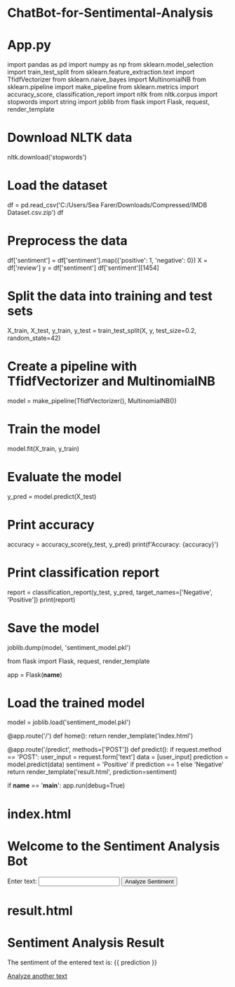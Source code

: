 ﻿# ChatBot-for-Sentimental-Analysis
# App.py
import pandas as pd
import numpy as np
from sklearn.model_selection import train_test_split
from sklearn.feature_extraction.text import TfidfVectorizer
from sklearn.naive_bayes import MultinomialNB
from sklearn.pipeline import make_pipeline
from sklearn.metrics import accuracy_score, classification_report
import nltk
from nltk.corpus import stopwords
import string
import joblib
from flask import Flask, request, render_template


# Download NLTK data
nltk.download('stopwords') 
 
# Load the dataset
df = pd.read_csv('C:/Users/Sea Farer/Downloads/Compressed/IMDB Dataset.csv.zip')
df

# Preprocess the data
df['sentiment'] = df['sentiment'].map({'positive': 1, 'negative': 0})
X = df['review']
y = df['sentiment']
df['sentiment'][1454]

# Split the data into training and test sets
X_train, X_test, y_train, y_test = train_test_split(X, y, test_size=0.2, random_state=42)

# Create a pipeline with TfidfVectorizer and MultinomialNB
model = make_pipeline(TfidfVectorizer(), MultinomialNB())

# Train the model
model.fit(X_train, y_train)

# Evaluate the model
y_pred = model.predict(X_test)

# Print accuracy
accuracy = accuracy_score(y_test, y_pred)
print(f'Accuracy: {accuracy}')

# Print classification report
report = classification_report(y_test, y_pred, target_names=['Negative', 'Positive'])
print(report)

# Save the model
joblib.dump(model, 'sentiment_model.pkl')


from flask import Flask, request, render_template


app = Flask(__name__)

# Load the trained model
model = joblib.load('sentiment_model.pkl')

@app.route('/')
def home():
    return render_template('index.html')

@app.route('/predict', methods=['POST'])
def predict():
    if request.method == 'POST':
        user_input = request.form['text']
        data = [user_input]
        prediction = model.predict(data)
        sentiment = 'Positive' if prediction == 1 else 'Negative'
        return render_template('result.html', prediction=sentiment)

if __name__ == '__main__':
    app.run(debug=True)


# index.html
<!DOCTYPE html>
<html>
<head>
    <title>Sentiment Analysis Bot</title>
</head>
<body>
    <h1>Welcome to the Sentiment Analysis Bot</h1>
    <form action="/predict" method="post">
        <label for="text">Enter text:</label>
        <input type="text" id="text" name="text">
        <input type="submit" value="Analyze Sentiment">
    </form>
</body>
</html>

# result.html
<!DOCTYPE html>
<html>
<head>
    <title>Sentiment Analysis Result</title>
</head>
<body>
    <h1>Sentiment Analysis Result</h1>
    <p>The sentiment of the entered text is: {{ prediction }}</p>
    <a href="/">Analyze another text</a>
</body>
</html>

